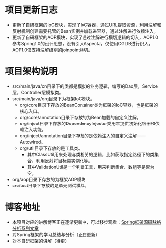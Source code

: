 # 项目更新日志
- 更新了自研框架的IoC模块，实现了IoC容器，通过URL提取资源，利用注解和反射机制创建需要托管的Bean实例并加载进容器，通过注解进行依赖注入。
- 更新了自研框架的AOP模块，实现了通过注解进行横切逻辑的切入，AOP1.0参考Spring1.0的设计思想，没有引入AspectJ，仅使用CGLIB进行织入，AOP1.0仅支持注解级别的joinpoint横切。

# 项目架构说明
- src/main/java/cn目录下的类都是模拟的业务逻辑，编写的Dao层，Service层，Controller层模拟类。
- src/main/java/org目录下为框架IoC模块。
  - org/core目录下存放的BeanContainer类为框架的IoC容器，也是框架的核心入口。
   - org/core/annotation目录下存放的为Bean加载的自定义注解。
   - org/inject目录下存放的DependencyInjector类用来提供初始化容器和依赖注入功能。
   - org/inject/annotation目录下存放的是依赖注入的自定义注解——Autowired。
   - org/util目录下存放的是工具类。
      - 其中ClassUtil用来处理与类相关的逻辑，比如获取指定路径下的类集合，利用反射将目标类实例化等。
      - 其中ValidationUtil是一个判断工具，用来判断集合、数组等是否为空。
- org/aop目录下存放的为框架AOP模块
- src/test目录下存放的是单元测试模块。
 
# 博客地址
- 本项目对应的讲解博客正在逐渐更新中，可以移步观看：[Spring框架源码脉络分析系列文章](https://blog.csdn.net/qq_42764725/article/details/106581454)
- 对Spring框架的学习总结与分析（正在更新）
- 对本自研框架的讲解（待更）
